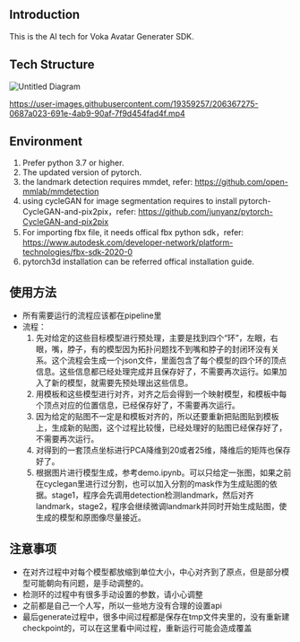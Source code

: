 ## Introduction
This is the AI tech for Voka Avatar Generater SDK. 

## Tech Structure

![Untitled Diagram](https://user-images.githubusercontent.com/20713531/206143677-086ba3a8-98ad-433b-9330-2ab4cc70307b.jpg)

https://user-images.githubusercontent.com/19359257/206367275-0687a023-691e-4ab9-90af-7f9d454fad4f.mp4

## Environment
1. Prefer python 3.7 or higher. 
2. The updated version of pytorch. 
3. the landmark detection requires mmdet, refer: https://github.com/open-mmlab/mmdetection
4. using cycleGAN for image segmentation requires to install pytorch-CycleGAN-and-pix2pix，refer: https://github.com/junyanz/pytorch-CycleGAN-and-pix2pix
5. For importing fbx file, it needs offical fbx python sdk，refer: https://www.autodesk.com/developer-network/platform-technologies/fbx-sdk-2020-0 
6. pytorch3d installation can be referred offical installation guide. 


## 使用方法
 - 所有需要运行的流程应该都在pipeline里
 - 流程：
   1. 先对给定的这些目标模型进行预处理，主要是找到四个“环”，左眼，右眼，嘴，脖子，有的模型因为拓扑问题找不到嘴和脖子的封闭环没有关系。这个流程会生成一个json文件，里面包含了每个模型的四个环的顶点信息。这些信息都已经处理完成并且保存好了，不需要再次运行。如果加入了新的模型，就需要先预处理出这些信息。
   2. 用模板和这些模型进行对齐，对齐之后会得到一个映射模型，和模板中每个顶点对应的位置信息，已经保存好了，不需要再次运行。
   3. 因为给定的贴图不一定是和模板对齐的，所以还要重新把贴图贴到模板上，生成新的贴图，这个过程比较慢，已经处理好的贴图已经保存好了，不需要再次运行。
   4. 对得到的一套顶点坐标进行PCA降维到20或者25维，降维后的矩阵也保存好了。
   5. 根据图片进行模型生成，参考demo.ipynb。可以只给定一张图，如果之前在cyclegan里进行过分割，也可以加入分割的mask作为生成贴图的依据。stage1，程序会先调用detection检测landmark，然后对齐landmark，stage2，程序会继续微调landmark并同时开始生成贴图，使生成的模型和原图像尽量接近。

## 注意事项
 - 在对齐过程中对每个模型都放缩到单位大小，中心对齐到了原点，但是部分模型可能朝向有问题，是手动调整的。
 - 检测环的过程中有很多手动设置的参数，请小心调整
 - 之前都是自己一个人写，所以一些地方没有合理的设置api
 - 最后generate过程中，很多中间过程都是保存在tmp文件夹里的，没有重新建checkpoint的，可以在这里看中间过程，重新运行可能会造成覆盖
